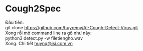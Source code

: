 # Cough2Spec
Đầu tiên:<br> 
git clone https://github.com/huyremy/AI-Cough-Detect-Virus.git <br>
Xong rồi mở command line ra gõ như này:<br>
python3 detect.py -w filetiengho.wav<br>
Xong. Chi tiết huynq@isi.com.vn                                                                           
